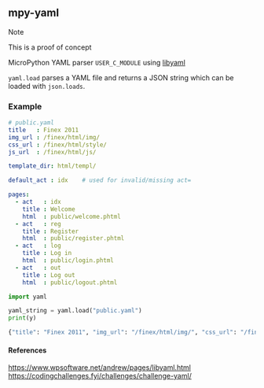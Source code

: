 ## mpy-yaml 

> [!NOTE]
> This is a proof of concept 

MicroPython YAML parser `USER_C_MODULE` using [libyaml](https://github.com/yaml/libyaml)

`yaml.load` parses a YAML file and returns a JSON string which can be loaded
with `json.loads`.

### Example 

```yaml
# public.yaml
title   : Finex 2011
img_url : /finex/html/img/
css_url : /finex/html/style/
js_url  : /finex/html/js/

template_dir: html/templ/

default_act : idx    # used for invalid/missing act=

pages:
  - act   : idx
    title : Welcome
    html  : public/welcome.phtml
  - act   : reg
    title : Register
    html  : public/register.phtml
  - act   : log
    title : Log in
    html  : public/login.phtml
  - act   : out
    title : Log out
    html  : public/logout.phtml

```


```py 
import yaml 

yaml_string = yaml.load("public.yaml")
print(y)

```

```py
{"title": "Finex 2011", "img_url": "/finex/html/img/", "css_url": "/finex/html/style/", "js_url": "/finex/html/js/", "template_dir": "html/templ/", "default_act": "idx", "pages": [ {"act": "idx", "title": "Welcome", "html": "public/welcome.phtml", }, {"act": "reg", "title": "Register", "html": "public/register.phtml", }, {"act": "log", "title": "Log in", "html": "public/login.phtml", }, {"act": "out", "title": "Log out", "html": "public/logout.phtml", }, ], }

```


#### References 

https://www.wpsoftware.net/andrew/pages/libyaml.html
https://codingchallenges.fyi/challenges/challenge-yaml/
